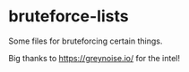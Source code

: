 # bruteforce-lists
Some files for bruteforcing certain things.


Big thanks to https://greynoise.io/ for the intel!
